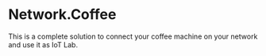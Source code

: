 # Network.Coffee
This is a complete solution to connect your coffee machine on your network and use it as IoT Lab.
